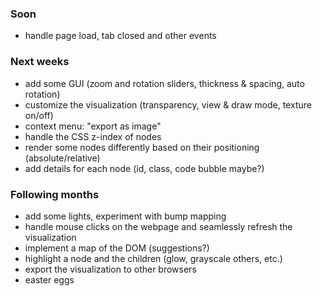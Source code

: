 ### Soon
* handle page load, tab closed and other events

### Next weeks
* add some GUI (zoom and rotation sliders, thickness & spacing, auto rotation)
* customize the visualization (transparency, view & draw mode, texture on/off)
* context menu: "export as image"
* handle the CSS z-index of nodes
* render some nodes differently based on their positioning (absolute/relative)
* add details for each node (id, class, code bubble maybe?)

### Following months
* add some lights, experiment with bump mapping
* handle mouse clicks on the webpage and seamlessly refresh the visualization
* implement a map of the DOM (suggestions?)
* highlight a node and the children (glow, grayscale others, etc.)
* export the visualization to other browsers
* easter eggs